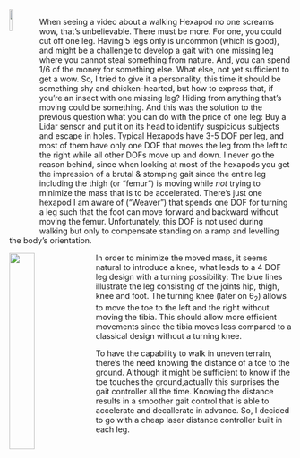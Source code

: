 <img align="left" width="10%" src="../images/image001.jpg" >

When seeing a video about a walking Hexapod no one screams wow, that’s unbelievable. There must be more. For one, you could cut off one leg. Having 5 legs only is uncommon (which is good), and might be a challenge to develop a gait with one missing leg where you cannot steal something from nature. And, you can spend 1/6 of the money for something else.
What else, not yet sufficient to get a wow. So, I tried to give it a personality, this time it should be something shy and chicken-hearted, but how to express that, if you’re an insect with one missing leg? Hiding from anything that’s moving could be something. And this was the solution to the previous question what you can do with the price of one leg: Buy a Lidar sensor and put it on its head to identify suspicious subjects and escape in holes.
Typical Hexapods have 3-5 DOF per leg, and most of them have only one DOF that moves the leg from the left to the right while all other DOFs move up and down. I never go the reason behind, since when looking at most of the hexapods you get the impression of a brutal & stomping gait since the entire leg including the thigh (or “femur”) is moving while *not* trying to minimize the mass that is to be accelerated. There’s just one hexapod I am aware of (“Weaver”) that spends one DOF for turning a leg such that the foot can move forward and backward without moving the femur. Unfortunately, this DOF is not used during walking but only to compensate standing on a ramp and levelling the body’s orientation.

<img align="left" width="30%" src="../images/image002.png" >

In order to minimize the moved mass, it seems natural to introduce a knee, what leads to a 4 DOF leg design with a turning possibility:
The blue lines illustrate the leg consisting of the joints hip, thigh, knee and foot.
The turning knee (later on θ<sub>2</sub>) allows to move the toe to the left and the right without moving the tibia. This should allow more efficient movements since the tibia moves less compared to a classical design without a turning knee.

To have the capability to walk in uneven terrain, there’s the need knowing the distance of a toe to the ground. Although it might be sufficient to know if the toe touches the ground,actually this surprises the gait controller all the time. Knowing the distance results in a smoother gait control that is able to accelerate and decallerate in advance. So, I decided to go with a cheap laser distance controller built in each leg.

